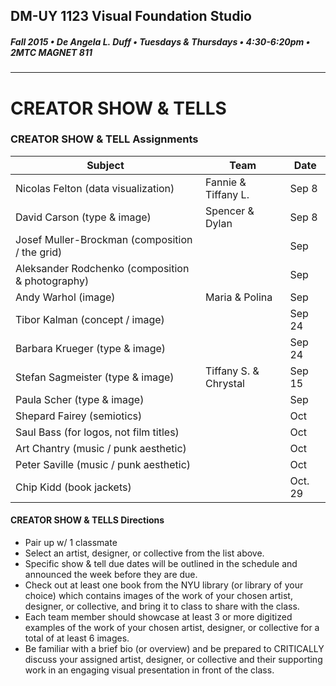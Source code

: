 ## DM-UY 1123 Visual Foundation Studio
##### Fall 2015 • De Angela L. Duff • Tuesdays & Thursdays • 4:30-6:20pm • 2MTC MAGNET 811 
---
# CREATOR SHOW & TELLS
### CREATOR SHOW & TELL Assignments


Subject | Team | Date
--- | --- | ---
Nicolas Felton (data visualization) |Fannie & Tiffany L. | Sep 8
David Carson (type & image) | Spencer & Dylan |  Sep 8
Josef Muller-Brockman (composition / the grid) |  | Sep 
Aleksander Rodchenko (composition & photography) | | Sep
Andy Warhol (image) | Maria & Polina | Sep
Tibor Kalman (concept / image) | | Sep 24
Barbara Krueger (type & image) |  | Sep 24
Stefan Sagmeister (type & image) | Tiffany S. & Chrystal | Sep 15
Paula Scher (type & image) | | Sep
Shepard Fairey (semiotics) |  | Oct 
Saul Bass (for logos, not film titles) |  | Oct 
Art Chantry (music / punk aesthetic) |  | Oct 
Peter Saville (music / punk aesthetic) |  | Oct
Chip Kidd (book jackets) | | Oct. 29

#### CREATOR SHOW & TELLS Directions
* Pair up w/ 1 classmate
* Select an artist, designer, or collective from the list above.
* Specific show & tell due dates will be outlined in the schedule and announced the week before they are due.
* Check out at least one book from the NYU library (or library of your choice) which contains images of the work of your chosen artist, designer, or collective, and bring it to class to share with the class. 
* Each team member should showcase at least 3 or more digitized examples of the work of your chosen artist, designer, or collective for a total of at least 6 images.
* Be familiar with a brief bio (or overview) and be prepared to CRITICALLY discuss your assigned artist, designer, or collective and their supporting work in an engaging visual presentation in front of the class. 

